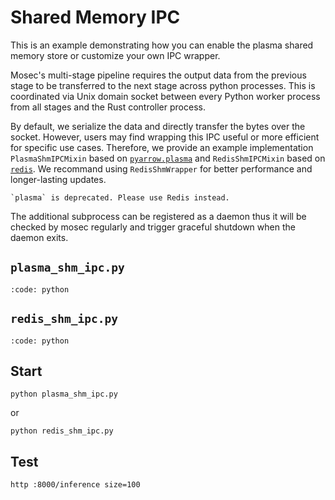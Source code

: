 # Shared Memory IPC

This is an example demonstrating how you can enable the plasma shared memory store or customize your own IPC wrapper.

Mosec's multi-stage pipeline requires the output data from the previous stage to be transferred to the next stage across python processes. This is coordinated via Unix domain socket between every Python worker process from all stages and the Rust controller process.

By default, we serialize the data and directly transfer the bytes over the socket. However, users may find wrapping this IPC useful or more efficient for specific use cases. Therefore, we provide an example implementation `PlasmaShmIPCMixin` based on [`pyarrow.plasma`](https://arrow.apache.org/docs/11.0/python/plasma.html) and `RedisShmIPCMixin` based on [`redis`](https://pypi.org/project/redis). We recommand using `RedisShmWrapper` for better performance and longer-lasting updates.

```{warning}
`plasma` is deprecated. Please use Redis instead.
```

The additional subprocess can be registered as a daemon thus it will be checked by mosec regularly and trigger graceful shutdown when the daemon exits.

## **`plasma_shm_ipc.py`**

```{include} ../../../examples/plasma_shm_ipc.py
:code: python
```
## **`redis_shm_ipc.py`**

```{include} ../../../examples/redis_shm_ipc.py
:code: python
```

## Start

```shell
python plasma_shm_ipc.py
```

or

```shell
python redis_shm_ipc.py
```
## Test

```shell
http :8000/inference size=100
```
